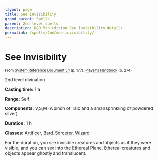 ```yaml
---
layout: page
title: See Invisibility
grand_parent: Spells
parent: 2nd level spells 
description: D&D 5th edition See Invisibility details
permalink: /spells/2nd/see-invisibility/
---
```


# See Invisibility

<small>From <a target="_blank" href="https://media.wizards.com/2016/downloads/DND/SRD-OGL_V5.1.pdf">System Reference Document 5.1</a> (p. 177), <a target="_blank" href="https://dnd.wizards.com/products/tabletop-games/rpg-products/rpg_playershandbook">Player's Handbook</a> (p. 274)</small>


2nd level divination

**Casting time:** 1 a

**Range:** Self

**Components:** V,S,M (A pinch of Talc and a small sprinkling of powdered silver)

**Duration:** 1 h

**Classes:** [Artificer](/classes/artificer/), [Bard](/classes/bard/), [Sorcerer](/classes/sorcerer/), [Wizard](/classes/wizard/)

For the duration, you see invisible creatures and objects as if they were visible, and you can see into the Ethereal Plane. Ethereal creatures and objects appear ghostly and translucent.